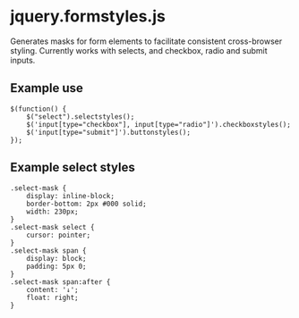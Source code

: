 jquery.formstyles.js
====================

Generates masks for form elements to facilitate consistent cross-browser
styling. Currently works with selects, and checkbox, radio and submit 
inputs.


Example use
-----------

    $(function() {
        $("select").selectstyles();
        $('input[type="checkbox"], input[type="radio"]').checkboxstyles();
        $('input[type="submit"]').buttonstyles();
    });


Example select styles
---------------------

    .select-mask {
        display: inline-block;
        border-bottom: 2px #000 solid;
        width: 230px;
    }
    .select-mask select {
        cursor: pointer;
    }
    .select-mask span {
        display: block;
        padding: 5px 0;
    }
    .select-mask span:after {
        content: '↓';
        float: right;
    }
